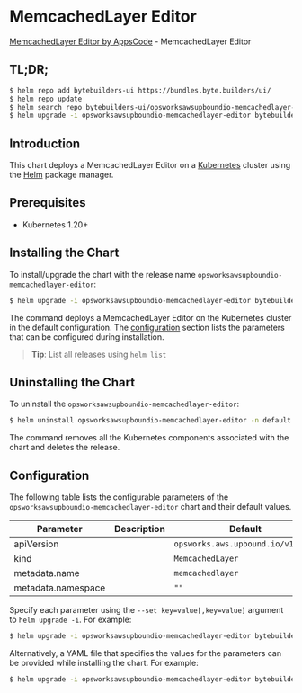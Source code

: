 # MemcachedLayer Editor

[MemcachedLayer Editor by AppsCode](https://byte.builders) - MemcachedLayer Editor

## TL;DR;

```bash
$ helm repo add bytebuilders-ui https://bundles.byte.builders/ui/
$ helm repo update
$ helm search repo bytebuilders-ui/opsworksawsupboundio-memcachedlayer-editor --version=v0.4.18
$ helm upgrade -i opsworksawsupboundio-memcachedlayer-editor bytebuilders-ui/opsworksawsupboundio-memcachedlayer-editor -n default --create-namespace --version=v0.4.18
```

## Introduction

This chart deploys a MemcachedLayer Editor on a [Kubernetes](http://kubernetes.io) cluster using the [Helm](https://helm.sh) package manager.

## Prerequisites

- Kubernetes 1.20+

## Installing the Chart

To install/upgrade the chart with the release name `opsworksawsupboundio-memcachedlayer-editor`:

```bash
$ helm upgrade -i opsworksawsupboundio-memcachedlayer-editor bytebuilders-ui/opsworksawsupboundio-memcachedlayer-editor -n default --create-namespace --version=v0.4.18
```

The command deploys a MemcachedLayer Editor on the Kubernetes cluster in the default configuration. The [configuration](#configuration) section lists the parameters that can be configured during installation.

> **Tip**: List all releases using `helm list`

## Uninstalling the Chart

To uninstall the `opsworksawsupboundio-memcachedlayer-editor`:

```bash
$ helm uninstall opsworksawsupboundio-memcachedlayer-editor -n default
```

The command removes all the Kubernetes components associated with the chart and deletes the release.

## Configuration

The following table lists the configurable parameters of the `opsworksawsupboundio-memcachedlayer-editor` chart and their default values.

|     Parameter      | Description |                   Default                    |
|--------------------|-------------|----------------------------------------------|
| apiVersion         |             | <code>opsworks.aws.upbound.io/v1beta1</code> |
| kind               |             | <code>MemcachedLayer</code>                  |
| metadata.name      |             | <code>memcachedlayer</code>                  |
| metadata.namespace |             | <code>""</code>                              |


Specify each parameter using the `--set key=value[,key=value]` argument to `helm upgrade -i`. For example:

```bash
$ helm upgrade -i opsworksawsupboundio-memcachedlayer-editor bytebuilders-ui/opsworksawsupboundio-memcachedlayer-editor -n default --create-namespace --version=v0.4.18 --set apiVersion=opsworks.aws.upbound.io/v1beta1
```

Alternatively, a YAML file that specifies the values for the parameters can be provided while
installing the chart. For example:

```bash
$ helm upgrade -i opsworksawsupboundio-memcachedlayer-editor bytebuilders-ui/opsworksawsupboundio-memcachedlayer-editor -n default --create-namespace --version=v0.4.18 --values values.yaml
```
